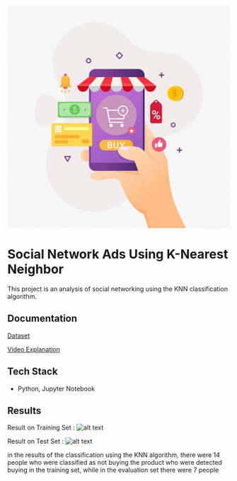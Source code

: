 ![img](https://github.com/farhanrn/Social-Network-Ads/blob/main/ilustrationn.jpeg?raw=true)
# Social Network Ads Using K-Nearest Neighbor 

This project is an analysis of social networking using the KNN classification algorithm. 
## Documentation
[Dataset](https://github.com/farhanrn/Data-Science-Project/blob/main/Project%201%20%3A%20Social%20Network%20Ads%20Classification%20using%20KNN%20Algorithm/Social_Network_Ads.csv)

[Video Explanation](https://youtu.be/MgCD3m68300)


## Tech Stack

- Python, Jupyter Notebook


## Results

Result on Training Set : 
![alt text](https://github.com/farhanrn/Data-Science-Project/blob/main/Project%201%20%3A%20Social%20Network%20Ads%20Classification%20using%20KNN%20Algorithm/train%20set.png?raw=true)


Result on Test Set : 
![alt text](https://github.com/farhanrn/Data-Science-Project/blob/main/Project%201%20%3A%20Social%20Network%20Ads%20Classification%20using%20KNN%20Algorithm/test%20set.png?raw=true)


in the results of the classification using the KNN algorithm, there were 14 people who were classified as not buying the product who were detected buying in the training set, while in the evaluation set there were 7 people
